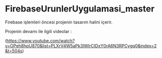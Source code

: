 # FirebaseUrunlerUygulamasi_master

Firebase işlemleri öncesi projenin tasarım halini içerir.

Projenin devamı ile ilgili videolar :

(https://www.youtube.com/watch?v=OPeh8hpU870&list=PLXrV4W5aPk3lWIrCIDxY0rA6N3RPCygq0&index=2&t=504s)
